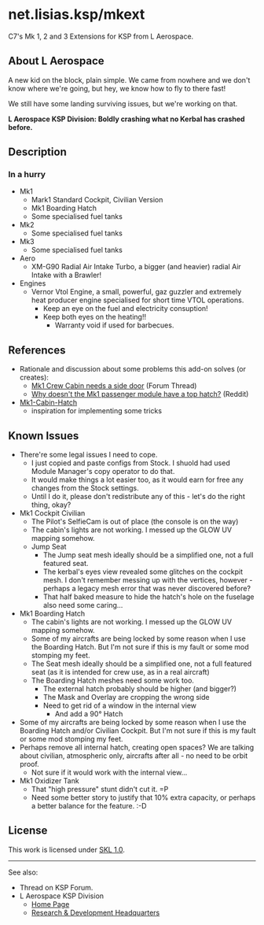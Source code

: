 # net.lisias.ksp/mkext

C7's Mk 1, 2 and 3 Extensions for KSP from L Aerospace.


## About L Aerospace

A new kid on the block, plain simple. We came from nowhere and we don't know where we're going, but hey, we know how to fly to there fast!

We still have some landing surviving issues, but we're working on that.

**L Aerospace KSP Division: Boldly crashing what no Kerbal has crashed before.**


## Description

### In a hurry

* Mk1
	+ Mark1 Standard Cockpit, Civilian Version
	+ Mk1 Boarding Hatch
	+ Some specialised fuel tanks
* Mk2
	+ Some specialised fuel tanks
* Mk3
	+ Some specialised fuel tanks
* Aero	
	+ XM-G90 Radial Air Intake Turbo, a bigger (and heavier) radial Air Intake with a Brawler!
* Engines
	+ Vernor Vtol Engine, a small, powerful, gaz guzzler and extremely heat producer engine specialised for short time VTOL operations.
		+ Keep an eye on the fuel and electricity consuption!
		+ Keep both eyes on the heating!! 
			- Warranty void if used for barbecues. 


## References

* Rationale and discussion about some problems this add-on solves (or creates):
	+ [Mk1 Crew Cabin needs a side door](https://forum.kerbalspaceprogram.com/index.php?/topic/136279-mk1-crew-cabin-needs-a-side-door/&page=2) (Forum Thread)
	+ [Why doesn't the Mk1 passenger module have a top hatch?](https://www.reddit.com/r/KerbalSpaceProgram/comments/3tfll9/why_doesnt_the_mk1_passenger_module_have_a_top/) (Reddit)
* [Mk1-Cabin-Hatch](https://github.com/skalou/Mk1-Cabin-Hatch)
	+ inspiration for implementing some tricks

## Known Issues

* There're some legal issues I need to cope.
	* I just copied and paste configs from Stock. I shuold had used Module Manager's copy operator to do that.
	* It would make things a lot easier too, as it would earn for free any changes from the Stock settings.
	* Until I do it, please don't redistribute any of this - let's do the right thing, okay?
* Mk1 Cockpit Civilian
	* The Pilot's SelfieCam is out of place (the console is on the way)
	* The cabin's lights are not working. I messed up the GLOW UV mapping somehow.
	* Jump Seat
		* The Jump seat mesh ideally should be a simplified one, not a full featured seat. 
		* The kerbal's eyes view revealed some glitches on the cockpit mesh. I don't remember messing up with the vertices, however - perhaps a legacy mesh error that was never discovered before?
		* That half baked measure to hide the hatch's hole on the fuselage also need some caring...
* Mk1 Boarding Hatch
	* The cabin's lights are not working. I messed up the GLOW UV mapping somehow.
	* Some of my aircrafts are being locked by some reason when I use the Boarding Hatch. But I'm not sure if this is my fault or some mod stomping my feet.
	* The Seat mesh ideally should be a simplified one, not a full featured seat (as it is intended for crew use, as in a real aircraft)
	* The Boarding Hatch meshes need some work too.
		* The external hatch probably should be higher (and bigger?) 
		* The Mask and Overlay are cropping the wrong side
		* Need to get rid of a window in the internal view
			* And add a 90° Hatch	 
* Some of my aircrafts are being locked by some reason when I use the Boarding Hatch and/or Civilian Cockpit. But I'm not sure if this is my fault or some mod stomping my feet.
* Perhaps remove all internal hatch, creating open spaces? We are talking about civilian, atmospheric only, aircrafts after all - no need to be orbit proof.
	* Not sure if it would work with the internal view... 
* Mk1 Oxidizer Tank
	* That "high pressure" stunt didn't cut it. =P
	* Need some better story to justify that 10% extra capacity, or perhaps a better balance for the feature. :-D

## License

This work is licensed under [SKL 1.0](http://ksp.lisias.net/SKL-1_0.txt).

- - - 

See also:

* Thread on KSP Forum.
* L Aerospace KSP Division
	+ [Home Page](http://ksp.lisias.net/)
	+ [Research & Development Headquarters](https://github.com/net-lisias-ksp)

